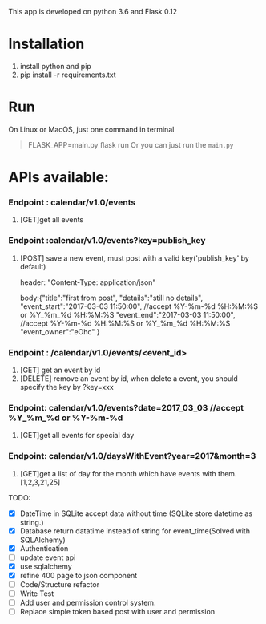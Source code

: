 This app is developed on python 3.6 and Flask 0.12

Installation
============
1. install python and pip 
2. pip install -r requirements.txt

Run
=========
On Linux or MacOS, just one command in terminal
>FLASK_APP=main.py flask run
Or you can just run the `main.py` 

APIs available:
=======
### Endpoint : calendar/v1.0/events 
 1. [GET]get all events
 
### Endpoint :calendar/v1.0/events?key=publish_key 
 1. [POST] save a new event, must post with a valid key('publish_key' by default)
            
    
    header: "Content-Type: application/json"
    
    body:{"title":"first from post",
            "details":"still no details",
            "event_start":"2017-03-03 11:50:00", //accept %Y-%m-%d %H:%M:%S  or %Y_%m_%d %H:%M:%S
            "event_end":"2017-03-03 11:50:00", //accept %Y-%m-%d %H:%M:%S  or %Y_%m_%d %H:%M:%S
            "event_owner":"eOhc"
        }
    

### Endpoint : /calendar/v1.0/events/<event_id>
 1. [GET] get an event by id
 2. [DELETE] remove an event by id, when delete a event, you should specify the key by ?key=xxx


### Endpoint: calendar/v1.0/events?date=2017_03_03    //accept %Y_%m_%d or %Y-%m-%d
 1. [GET]get all events for special day
 
 ### Endpoint: calendar/v1.0/daysWithEvent?year=2017&month=3
 1. [GET]get a list of day for the month which have events with them. [1,2,3,21,25]


TODO:
- [x] DateTime in SQLite accept data without time (SQLite store datetime as string.)
- [x] Database return datatime instead of string for event_time(Solved with SQLAlchemy) 
- [x] Authentication 
- [ ] update event api
- [x] use sqlalchemy 
- [x] refine 400 page to json component
- [ ] Code/Structure refactor
- [ ] Write Test
- [ ] Add user and permission control system.
- [ ] Replace simple token based post with user and permission